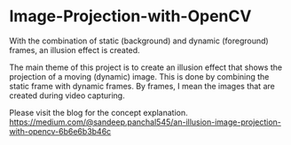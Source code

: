 # Image-Projection-with-OpenCV
With the combination of static (background) and dynamic (foreground) frames, an illusion effect is created.

The main theme of this project is to create an illusion effect that shows the projection of a moving (dynamic) image. This is done by combining the static frame with dynamic frames. By frames, I mean the images that are created during video capturing.

Please visit the blog for the concept explanation. https://medium.com/@sandeep.panchal545/an-illusion-image-projection-with-opencv-6b6e6b3b46c
